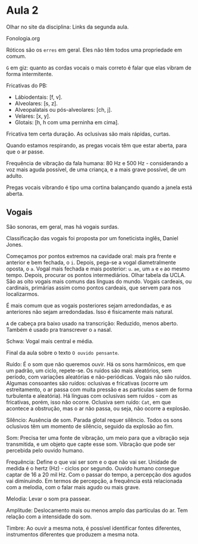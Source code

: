 Aula 2
======

Olhar no site da disciplina: Links da segunda aula.

Fonologia.org

Róticos são os `erres` em geral. Eles não têm todos uma propriedade em comum.

`G` em giz: quanto as cordas vocais o mais correto é falar que elas vibram de forma intermitente.

Fricativas do PB:
- Lábiodentais: [f, v].
- Alveolares: [s, z].
- Alveopalatais ou pós-alveolares: [ch, j].
- Velares: [x, y].
- Glotais: [h, h com uma perninha em cima].

Fricativa tem certa duração. As oclusivas são mais rápidas, curtas.

Quando estamos respirando, as pregas vocais têm que estar aberta, para que o ar passe.

Frequência de vibração da fala humana: 80 Hz e 500 Hz - considerando a voz mais aguda possível, de uma criança, e a mais grave possível, de um adulto.

Pregas vocais vibrando é tipo uma cortina balançando quando a janela está aberta.

Vogais
------

São sonoras, em geral, mas há vogais surdas.

Classificação das vogais foi proposta por um foneticista inglês, Daniel Jones.

Começamos por pontos extremos na cavidade oral: mais pra frente e anterior e bem fechada, o `i`. Depois, pega-se a vogal diametralmente oposta, o `a`. Vogal mais fechada e mais posterior: `u`. `ae`, um `a` e `e` ao mesmo tempo. Depois, procurar os pontos intermediários. Olhar tabela da UCLA. São as oito vogais mais comuns das línguas do mundo. Vogais cardeais, ou cardinais, primárias assim como pontos cardeais, que servem para nos localizarmos.

É mais comum que as vogais posteriores sejam arredondadas, e as anteriores não sejam arredondadas. Isso é fisicamente mais natural.

`A` de cabeça pra baixo usado na transcrição: Reduzido, menos aberto. Também é usado pra transcrever o `a` nasal.

Schwa: Vogal mais central e média.

Final da aula sobre o texto `O ouvido pensante`.

Ruído: É o som que não queremos ouvir. Há os sons harmônicos, em que um padrão, um ciclo, repete-se. Os ruídos são mais aleatórios, sem período, com variações aleatórias e não-periódicas. Vogais não são ruídos. Algumas consoantes são ruídos: oclusivas e fricativas (ocorre um estreitamento, o ar passa com muita pressão e as partículas saem de forma turbulenta e aleatória). Há línguas com oclusivas sem ruídos - com as fricativas, porém, isso não ocorre. Oclusiva sem ruído: `Cat`, em que acontece a obstrução, mas o ar não passa, ou seja, não ocorre a explosão.

Silêncio: Ausência de som. Parada glotal requer silêncio. Todos os sons oclusivos têm um momento de silêncio, seguido da explosão ao fim.

Som: Precisa ter uma fonte de vibração, um meio para que a vibração seja transmitida, e um objeto que capte esse som. Vibração que pode ser percebida pelo ouvido humano.

Frequência: Define o que vai ser som e o que não vai ser. Unidade de medida é o hertz (Hz) - ciclos por segundo. Ouvido humano consegue captar de 16 a 20 mil Hz. Com o passar do tempo, a percepção dos agudos vai diminuindo. Em termos de percepção, a frequência está relacionada com a melodia, com o falar mais agudo ou mais grave.

Melodia: Levar o som pra passear.

Amplitude: Deslocamento mais ou menos amplo das partículas do ar. Tem relação com a intensidade do som.

Timbre: Ao ouvir a mesma nota, é possível identificar fontes diferentes, instrumentos diferentes que produzem a mesma nota.
